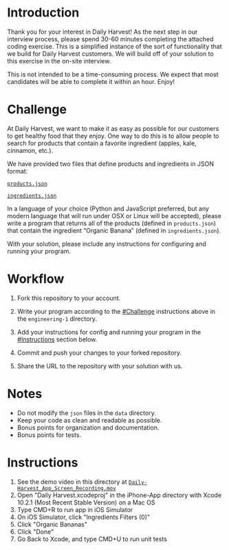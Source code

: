 # Introduction

Thank you for your interest in Daily Harvest! As the next step in our interview process, please spend 30-60 minutes completing the attached coding exercise. This is a simplified instance of the sort of functionality that we build for Daily Harvest customers. We will build off of your solution to this exercise in the on-site interview.

This is not intended to be a time-consuming process. We expect that most candidates will be able to complete it within an hour. Enjoy!

# Challenge

At Daily Harvest, we want to make it as easy as possible for our customers to get healthy food that they enjoy. One way to do this is to allow people to search for products that contain a favorite ingredient (apples, kale, cinnamon, etc.).

We have provided two files that define products and ingredients in JSON format:


[`products.json`](data/products.json)

[`ingredients.json`](data/ingredients.json)

In a language of your choice (Python and JavaScript preferred, but any modern language that will run under OSX or Linux will be accepted), please write a program that returns all of the products (defined in `products.json`) that contain the ingredient “Organic Banana” (defined in `ingredients.json`).

With your solution, please include any instructions for configuring and running your program.

# Workflow

1. Fork this repository to your account.

2. Write your program according to the [#Challenge](#challenge) instructions above in the `engineering-1` directory.

3. Add your instructions for config and running your program in the [#Instructions](#instructions) section below.

4. Commit and push your changes to your forked repository.

5. Share the URL to the repository with your solution with us.

# Notes

* Do not modify the `json` files in the `data` directory.
* Keep your code as clean and readable as possible.
* Bonus points for organization and documentation.
* Bonus points for tests.

# Instructions

1. See the demo video in this directory at [`Daily-Harvest_App_Screen_Recording.mov`](Daily-Harvest_App_Screen_Recording.mov)
2. Open "Daily Harvest.xcodeproj" in the iPhone-App directory with Xcode 10.2.1 (Most Recent Stable Version) on a Mac OS
3. Type CMD+R to run app in iOS Simulator
4. On iOS Simulator, click "Ingredients Filters (0)"
5. Click "Organic Bananas"
6. Click "Done"
7. Go Back to Xcode, and type CMD+U to run unit tests
